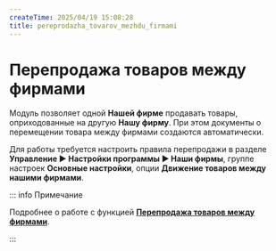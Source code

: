 ```yaml
---
createTime: 2025/04/19 15:08:28
title: pereprodazha_tovarov_mezhdu_firmami
---
```

# Перепродажа товаров между фирмами

Модуль позволяет одной **Нашей фирме** продавать товары, оприходованные на другую **Нашу фирму**. При этом документы о перемещении товара между фирмами создаются автоматически. 

Для работы требуется настроить правила перепродажи в разделе **Управление ► Настройки программы ► Наши фирмы**, группе настроек **Основные настройки**, опции **Движение товаров между нашими фирмами**.

::: info Примечание

Подробнее о работе с функцией [**Перепродажа товаров между фирмами**](#90e737fa-77a8-410e-8df2-1473637ab539).

:::